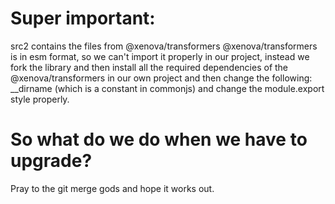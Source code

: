 # Super important:

src2 contains the files from @xenova/transformers
@xenova/transformers is in esm format, so we can't import it properly in our
project, instead we fork the library and then install all the required dependencies
of the @xenova/transformers in our own project and then change the following:
__dirname (which is a constant in commonjs)
and change the module.export style properly.


# So what do we do when we have to upgrade?
Pray to the git merge gods and hope it works out.
